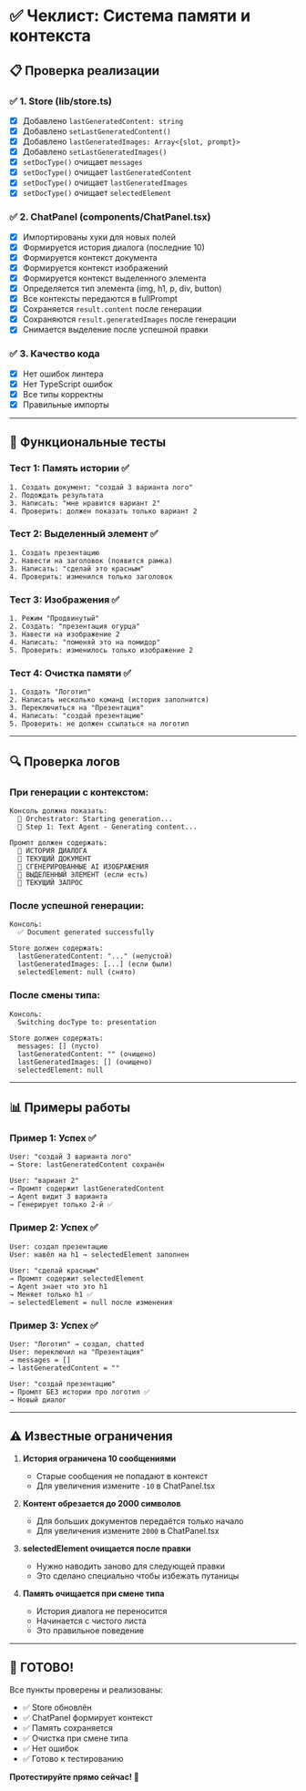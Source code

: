 # ✅ Чеклист: Система памяти и контекста

## 📋 Проверка реализации

### ✅ 1. Store (lib/store.ts)
- [x] Добавлено `lastGeneratedContent: string`
- [x] Добавлено `setLastGeneratedContent()`
- [x] Добавлено `lastGeneratedImages: Array<{slot, prompt}>`
- [x] Добавлено `setLastGeneratedImages()`
- [x] `setDocType()` очищает `messages`
- [x] `setDocType()` очищает `lastGeneratedContent`
- [x] `setDocType()` очищает `lastGeneratedImages`
- [x] `setDocType()` очищает `selectedElement`

### ✅ 2. ChatPanel (components/ChatPanel.tsx)
- [x] Импортированы хуки для новых полей
- [x] Формируется история диалога (последние 10)
- [x] Формируется контекст документа
- [x] Формируется контекст изображений
- [x] Формируется контекст выделенного элемента
- [x] Определяется тип элемента (img, h1, p, div, button)
- [x] Все контексты передаются в fullPrompt
- [x] Сохраняется `result.content` после генерации
- [x] Сохраняются `result.generatedImages` после генерации
- [x] Снимается выделение после успешной правки

### ✅ 3. Качество кода
- [x] Нет ошибок линтера
- [x] Нет TypeScript ошибок
- [x] Все типы корректны
- [x] Правильные импорты

---

## 🧪 Функциональные тесты

### **Тест 1: Память истории** ✅
```
1. Создать документ: "создай 3 варианта лого"
2. Подождать результата
3. Написать: "мне нравится вариант 2"
4. Проверить: должен показать только вариант 2
```

### **Тест 2: Выделенный элемент** ✅
```
1. Создать презентацию
2. Навести на заголовок (появится рамка)
3. Написать: "сделай это красным"
4. Проверить: изменился только заголовок
```

### **Тест 3: Изображения** ✅
```
1. Режим "Продвинутый"
2. Создать: "презентация огурца"
3. Навести на изображение 2
4. Написать: "поменяй это на помидор"
5. Проверить: изменилось только изображение 2
```

### **Тест 4: Очистка памяти** ✅
```
1. Создать "Логотип"
2. Написать несколько команд (история заполнится)
3. Переключиться на "Презентация"
4. Написать: "создай презентацию"
5. Проверить: не должен ссылаться на логотип
```

---

## 🔍 Проверка логов

### **При генерации с контекстом:**
```
Консоль должна показать:
  🤖 Orchestrator: Starting generation...
  📝 Step 1: Text Agent - Generating content...
  
Промпт должен содержать:
  💬 ИСТОРИЯ ДИАЛОГА
  📄 ТЕКУЩИЙ ДОКУМЕНТ
  🎨 СГЕНЕРИРОВАННЫЕ AI ИЗОБРАЖЕНИЯ
  🎯 ВЫДЕЛЕННЫЙ ЭЛЕМЕНТ (если есть)
  📝 ТЕКУЩИЙ ЗАПРОС
```

### **После успешной генерации:**
```
Консоль:
  ✅ Document generated successfully
  
Store должен содержать:
  lastGeneratedContent: "..." (непустой)
  lastGeneratedImages: [...] (если были)
  selectedElement: null (снято)
```

### **После смены типа:**
```
Консоль:
  Switching docType to: presentation
  
Store должен содержать:
  messages: [] (пусто)
  lastGeneratedContent: "" (очищено)
  lastGeneratedImages: [] (очищено)
  selectedElement: null
```

---

## 📊 Примеры работы

### **Пример 1: Успех** ✅
```
User: "создай 3 варианта лого"
→ Store: lastGeneratedContent сохранён

User: "вариант 2"
→ Промпт содержит lastGeneratedContent
→ Agent видит 3 варианта
→ Генерирует только 2-й ✅
```

### **Пример 2: Успех** ✅
```
User: создал презентацию
User: навёл на h1 → selectedElement заполнен

User: "сделай красным"
→ Промпт содержит selectedElement
→ Agent знает что это h1
→ Меняет только h1 ✅
→ selectedElement = null после изменения
```

### **Пример 3: Успех** ✅
```
User: "Логотип" → создал, chatted
User: переключил на "Презентация"
→ messages = []
→ lastGeneratedContent = ""

User: "создай презентацию"
→ Промпт БЕЗ истории про логотип ✅
→ Новый диалог
```

---

## ⚠️ Известные ограничения

1. **История ограничена 10 сообщениями**
   - Старые сообщения не попадают в контекст
   - Для увеличения измените `-10` в ChatPanel.tsx

2. **Контент обрезается до 2000 символов**
   - Для больших документов передаётся только начало
   - Для увеличения измените `2000` в ChatPanel.tsx

3. **selectedElement очищается после правки**
   - Нужно наводить заново для следующей правки
   - Это сделано специально чтобы избежать путаницы

4. **Память очищается при смене типа**
   - История диалога не переносится
   - Начинается с чистого листа
   - Это правильное поведение

---

## 🎉 ГОТОВО!

Все пункты проверены и реализованы:
- ✅ Store обновлён
- ✅ ChatPanel формирует контекст
- ✅ Память сохраняется
- ✅ Очистка при смене типа
- ✅ Нет ошибок
- ✅ Готово к тестированию

**Протестируйте прямо сейчас! 🚀**


